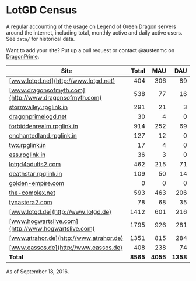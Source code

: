 # LotGD Census
A regular accounting of the usage on Legend of Green Dragon servers around the internet, including total, monthly active and daily active users. See `data/` for historical data.

Want to add your site? Put up a pull request or contact @austenmc on [DragonPrime](http://dragonprime.net).


Site | Total | MAU | DAU
--- | ---:| ---:| ---:
[www.lotgd.net](http://www.lotgd.net)|404|306|89
[www.dragonsofmyth.com](http://www.dragonsofmyth.com)|538|77|16
[stormvalley.rpglink.in](http://stormvalley.rpglink.in)|291|21|3
[dragonprimelogd.net](http://dragonprimelogd.net)|30|4|0
[forbiddenrealm.rpglink.in](http://forbiddenrealm.rpglink.in)|914|252|69
[enchantedland.rpglink.in](http://enchantedland.rpglink.in)|127|12|0
[twx.rpglink.in](http://twx.rpglink.in)|17|4|0
[ess.rpglink.in](http://ess.rpglink.in)|36|3|0
[lotgd4adults2.com](http://lotgd4adults2.com)|462|215|71
[deathstar.rpglink.in](http://deathstar.rpglink.in)|109|50|14
[golden-empire.com](http://golden-empire.com)|0|0|0
[the-complex.net](http://the-complex.net)|593|463|206
[tynastera2.com](http://tynastera2.com)|78|68|35
[www.lotgd.de](http://www.lotgd.de)|1412|601|216
[www.hogwartslive.com](http://www.hogwartslive.com)|1795|926|281
[www.atrahor.de](http://www.atrahor.de)|1351|815|284
[www.eassos.de](http://www.eassos.de)|408|238|74
**Total**|**8565**|**4055**|**1358**

As of September 18, 2016.
